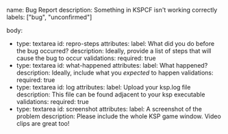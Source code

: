 name: Bug Report
description: Something in KSPCF isn't working correctly
labels: ["bug", "unconfirmed"]

body:
  - type: textarea
    id: repro-steps
    attributes:
      label: What did you do before the bug occurred?
      description: Ideally, provide a list of steps that will cause the bug to occur
    validations:
      required: true
  - type: textarea
    id: what-happened
    attributes:
      label: What happened?
      description: Ideally, include what you *expected* to happen
    validations:
      required: true
  - type: textarea
    id: log
    attributes:
      label: Upload your ksp.log file
      description: This file can be found adjacent to your ksp executable
    validations:
      required: true
  - type: textarea
    id: screenshot
    attributes:
      label: A screenshot of the problem
      description: Please include the whole KSP game window.  Video clips are great too!

